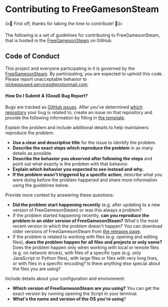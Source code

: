 # Contributing to FreeGamesonSteam

:+1::tada: First off, thanks for taking the time to contribute! :tada::+1:

The following is a set of guidelines for contributing to FreeGamesonSteam, that is hosted in the [FreeGamesonSteam](https://github.com/Nickwasused/FreeGamesonSteam) 
on GitHub.

## Code of Conduct

This project and everyone participating in it is governed by the [FreeGamesonSteam](CODE_OF_CONDUCT.md). By participating, you are expected to uphold this code. 
Please report unacceptable behavior to [nickwasused.services@protonmail.com](mailto:nickwasused.services@protonmail.com).

#### How Do I Submit A (Good) Bug Report?

Bugs are tracked as [GitHub issues](https://guides.github.com/features/issues/). After you've determined [which repository](#FreeGamesonSteam) your bug is related to, 
create an issue on that repository and provide the following information by filling in [the template](https://github.com/Nickwasused/FreeGamesonSteam/.github/blob/master/.github/ISSUE_TEMPLATE/bug_report.md).

Explain the problem and include additional details to help maintainers reproduce the problem:

* **Use a clear and descriptive title** for the issue to identify the problem.
* **Describe the exact steps which reproduce the problem** in as many details as possible.
* **Describe the behavior you observed after following the steps** and point out what exactly is the problem with that behavior.
* **Explain which behavior you expected to see instead and why.**
* **If the problem wasn't triggered by a specific action**, describe what you were doing before the problem happened and share more information using the 
guidelines below.

Provide more context by answering these questions:

* **Did the problem start happening recently** (e.g. after updating to a new version of FreeGamesonSteam) or was this always a problem?
* If the problem started happening recently, **can you reproduce the problem in an older version of FreeGamesonSteam?** What's the most recent version in which the 
problem doesn't happen? You can download older versions of FreeGamesonSteam from [the releases page](https://github.com/Nickwasused/FreeGamesonSteam/releases).
* If the problem is related to working with files (e.g. opening and editing files), **does the problem happen for all files and projects or only some?** Does the problem happen only when working with local or remote files (e.g. on network drives), with files of a specific type (e.g. only JavaScript or Python files), with large files or files with very long lines, or with files in a specific encoding? Is there anything else special about the files you are using?

Include details about your configuration and environment:

* **Which version of FreeGamesonSteam are you using?** You can get the exact version by running opening the Script in your terminal.
* **What's the name and version of the OS you're using**?
